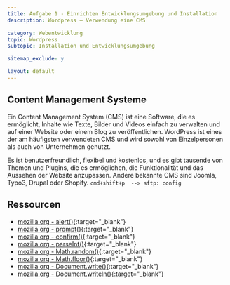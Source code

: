 ```yaml
---
title: Aufgabe 1 - Einrichten Entwicklungsumgebung und Installation
description: Wordpress – Verwendung eine CMS

category: Webentwicklung
topic: Wordpress
subtopic: Installation und Entwicklungsumgebung

sitemap_exclude: y

layout: default
---
```


## Content Management Systeme

Ein Content Management System (CMS) ist eine Software, die es ermöglicht, Inhalte wie Texte, Bilder und Videos einfach zu verwalten und auf einer Website oder einem Blog zu veröffentlichen. WordPress ist eines der am häufigsten verwendeten CMS und wird sowohl von Einzelpersonen als auch von Unternehmen genutzt.

Es ist benutzerfreundlich, flexibel und kostenlos, und es gibt tausende von Themen und Plugins, die es ermöglichen, die Funktionalität und das Aussehen der Website anzupassen. Andere bekannte CMS sind Joomla, Typo3, Drupal oder Shopify.
`cmd+shift+p  --> sftp: config`


## Ressourcen
* [mozilla.org - alert()](https://developer.mozilla.org/en-US/docs/Web/API/Window/alert){:target="_blank"}
* [mozilla.org - prompt()](https://developer.mozilla.org/en-US/docs/Web/API/Window/prompt){:target="_blank"}
* [mozilla.org - confirm()](https://developer.mozilla.org/en-US/docs/Web/API/Window/confirm){:target="_blank"}
* [mozilla.org - parseInt()](https://developer.mozilla.org/en-US/docs/Web/JavaScript/Reference/Global_Objects/parseInt){:target="_blank"}
* [mozilla.org - Math.random()](https://developer.mozilla.org/de/docs/Web/JavaScript/Reference/Global_Objects/Math/random){:target="_blank"}
* [mozilla.org - Math.floor()](https://developer.mozilla.org/de/docs/Web/JavaScript/Reference/Global_Objects/Math/floor){:target="_blank"}
* [mozilla.org - Document.write()](https://developer.mozilla.org/en-US/docs/Web/API/Document/write){:target="_blank"}
* [mozilla.org - Document.writeln()](https://developer.mozilla.org/en-US/docs/Web/API/Document/writeln){:target="_blank"}